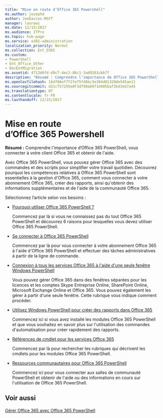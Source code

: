 ```yaml
---
title: "Mise en route d’Office 365 Powershell"
ms.author: josephd
author: JoeDavies-MSFT
manager: laurawi
ms.date: 12/15/2017
ms.audience: ITPro
ms.topic: hub-page
ms.service: o365-administration
localization_priority: Normal
ms.collection: Ent_O365
ms.custom:
- PowerShell
- Ent_Office_Other
- DecEntMigration
ms.assetid: 4712d6fd-d9c7-4ec2-88c1-3ad9201cbb7f
description: "Résumé : Comprendre l'importance de Office 365 PowerShell, vous connecter à votre client Office 365 et obtenir de l'aide."
ms.openlocfilehash: 16df86ef7f2fe75fd6bc3e384d01329de545ae11
ms.sourcegitcommit: d31cf57295e8f3d798ab971d405baf3bd3eb7a45
ms.translationtype: HT
ms.contentlocale: fr-FR
ms.lasthandoff: 12/15/2017
---
```

# <a name="getting-started-with-office-365-powershell"></a>Mise en route d’Office 365 Powershell

 **Résumé :** Comprendre l'importance d’Office 365 PowerShell, vous connecter à votre client Office 365 et obtenir de l'aide.
  
Avec Office 365 PowerShell, vous pouvez gérer Office 365 avec des commandes et des scripts pour simplifier votre travail quotidien. Découvrez pourquoi les compétences relatives à Office 365 PowerShell sont essentielles à la gestion d'Office 365, comment vous connecter à votre abonnement Office 365, créer des rapports, ainsi qu'obtenir des informations supplémentaires et de l'aide de la communauté Office 365.
  
Sélectionnez l’article selon vos besoins :
  
- [Pourquoi utiliser Office 365 PowerShell ?](why-you-need-to-use-office-365-powershell.md)
    
    Commencez par là si vous ne connaissez pas du tout Office 365 PowerShell et découvrez 6 raisons pour lesquelles vous devez utiliser Office 365 PowerShell. 
    
- [Se connecter à Office 365 PowerShell](connect-to-office-365-powershell.md)
    
    Commencez par là pour vous connecter à votre abonnement Office 365 à l'aide d'Office 365 PowerShell et effectuer des tâches administratives à partir de la ligne de commande.
    
- [Connexion à tous les services Office 365 à l'aide d'une seule fenêtre Windows PowerShell](connect-to-all-office-365-services-in-a-single-windows-powershell-window.md)
    
    Vous pouvez gérer Office 365 dans des fenêtres séparées pour les licences et les comptes Skype Entreprise Online, SharePoint Online, Microsoft Exchange Online et Office 365. Vous pouvez également les gérer à partir d'une seule fenêtre. Cette rubrique vous indique comment procéder.
    
- [Utilisez Windows PowerShell pour créer des rapports dans Office 365](use-windows-powershell-to-create-reports-in-office-365.md)
    
    Commencez ici si vous avez installé les modules Office 365 PowerShell et que vous souhaitez en savoir plus sur l'utilisation des commandes d'automatisation pour créer rapidement des rapports. 
    
- [Références de cmdlet pour les services Office 365](cmdlet-references-for-office-365-services.md)
    
    Commencez par là pour rechercher les rubriques qui décrivent les cmdlets pour les modules Office 365 PowerShell.
    
- [Ressources communautaires pour Office 365 PowerShell](office-365-powershell-community-resources.md)
    
    Commencez ici pour vous connecter aux salles de communauté PowerShell et obtenir de l'aide ou des informations en cours sur l'utilisation de Office 365 PowerShell.
    
## <a name="see-also"></a>Voir aussi

#### 

[Gérer Office 365 avec Office 365 PowerShell](manage-office-365-with-office-365-powershell.md)

